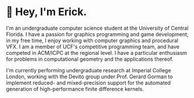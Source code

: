 # :wave: Hey, I'm Erick.

I'm an undergraduate computer science student at the University of Central Florida. I have a passion for graphics programming and game development; in my free time, I enjoy working with computer graphics and procedural VFX. I am a member of UCF's competitive programming team, and have competed in ACM/ICPC at the regional level. I have a particular enthusiasm for problems in computational geometry and the applications thereof.

I'm currently performing undergraduate research at Imperial College London, working with the Devito group under Prof. Gerard Gorman to implement reduced- and mixed-precision support for the automated generation of high-performance finite difference kernels.
